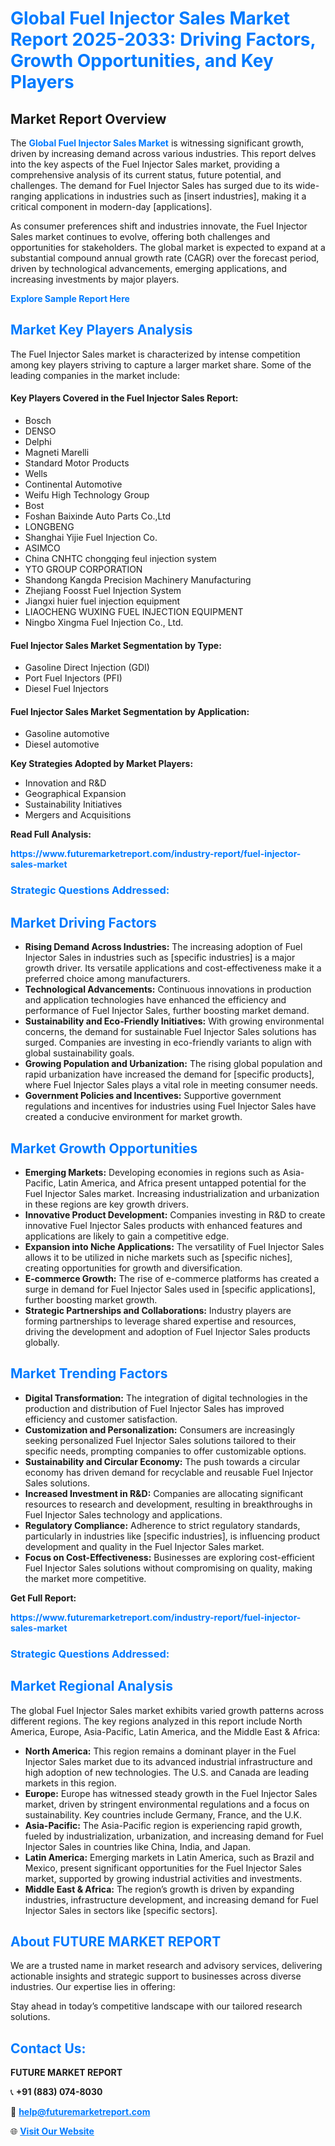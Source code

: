 <h1 style="color: #007BFF;">Global Fuel Injector Sales Market Report 2025-2033: Driving Factors, Growth Opportunities, and Key Players</h1>

<section id="overview">
<h2>Market Report Overview</h2>
<p>The <a href="https://www.futuremarketreport.com/industry-report/fuel-injector-sales-market" style="color: #007BFF; text-decoration: none;"><strong>Global Fuel Injector Sales Market</strong></a> is witnessing significant growth, driven by increasing demand across various industries. This report delves into the key aspects of the Fuel Injector Sales market, providing a comprehensive analysis of its current status, future potential, and challenges. The demand for Fuel Injector Sales has surged due to its wide-ranging applications in industries such as [insert industries], making it a critical component in modern-day [applications].</p>
<p>As consumer preferences shift and industries innovate, the Fuel Injector Sales market continues to evolve, offering both challenges and opportunities for stakeholders. The global market is expected to expand at a substantial compound annual growth rate (CAGR) over the forecast period, driven by technological advancements, emerging applications, and increasing investments by major players.</p>
</section>

<section id="overview">
<p><a href="https://www.futuremarketreport.com/request-sample/reportId=109074" style="color: #007BFF; text-decoration: none;"><strong>Explore Sample Report Here</strong></a></p>
</section>

<section id="key-players">
<h2 style="color: #007BFF;">Market Key Players Analysis</h2>
<p>The Fuel Injector Sales market is characterized by intense competition among key players striving to capture a larger market share. Some of the leading companies in the market include:</p>
<h4>Key Players Covered in the Fuel Injector Sales Report:</h4>
<ul><li>Bosch</li><li>DENSO</li><li>Delphi</li><li>Magneti Marelli</li><li>Standard Motor Products</li><li>Wells</li><li>Continental Automotive</li><li>Weifu High Technology Group</li><li>Bost</li><li>Foshan Baixinde Auto Parts Co.,Ltd</li><li>LONGBENG</li><li>Shanghai Yijie Fuel Injection Co.</li><li>ASIMCO</li><li>China CNHTC chongqing feul injection system</li><li>YTO GROUP CORPORATION</li><li>Shandong Kangda Precision Machinery Manufacturing</li><li>Zhejiang Foosst Fuel Injection System</li><li>Jiangxi huier fuel injection equipment</li><li>LIAOCHENG WUXING FUEL INJECTION EQUIPMENT</li><li>Ningbo Xingma Fuel Injection Co., Ltd.</li></ul>
<h4>Fuel Injector Sales Market Segmentation by Type:</h4>
<ul><li>Gasoline Direct Injection (GDI)</li><li>Port Fuel Injectors (PFI)</li><li>Diesel Fuel Injectors</li></ul>

<h4>Fuel Injector Sales Market Segmentation by Application:</h4>
<ul><li>Gasoline automotive</li><li>Diesel automotive</li></ul>
<p><strong>Key Strategies Adopted by Market Players:</strong></p>
<ul>
<li>Innovation and R&D</li>
<li>Geographical Expansion</li>
<li>Sustainability Initiatives</li>
<li>Mergers and Acquisitions</li>
</ul>
</section>

<section>
<p><strong>Read Full Analysis: </strong></p><a href="https://www.futuremarketreport.com/industry-report/fuel-injector-sales-market" style="color: #007BFF; text-decoration: none;"><strong>https://www.futuremarketreport.com/industry-report/fuel-injector-sales-market</strong></a>
<h3 style="color: #007BFF;">Strategic Questions Addressed:</h3>
</section>

<section id="driving-factors">
<h2 style="color: #007BFF;">Market Driving Factors</h2>
<ul>
<li><strong>Rising Demand Across Industries:</strong> The increasing adoption of Fuel Injector Sales in industries such as [specific industries] is a major growth driver. Its versatile applications and cost-effectiveness make it a preferred choice among manufacturers.</li>
<li><strong>Technological Advancements:</strong> Continuous innovations in production and application technologies have enhanced the efficiency and performance of Fuel Injector Sales, further boosting market demand.</li>
<li><strong>Sustainability and Eco-Friendly Initiatives:</strong> With growing environmental concerns, the demand for sustainable Fuel Injector Sales solutions has surged. Companies are investing in eco-friendly variants to align with global sustainability goals.</li>
<li><strong>Growing Population and Urbanization:</strong> The rising global population and rapid urbanization have increased the demand for [specific products], where Fuel Injector Sales plays a vital role in meeting consumer needs.</li>
<li><strong>Government Policies and Incentives:</strong> Supportive government regulations and incentives for industries using Fuel Injector Sales have created a conducive environment for market growth.</li>
</ul>
</section>

<section id="growth-opportunities">
<h2 style="color: #007BFF;">Market Growth Opportunities</h2>
<ul>
<li><strong>Emerging Markets:</strong> Developing economies in regions such as Asia-Pacific, Latin America, and Africa present untapped potential for the Fuel Injector Sales market. Increasing industrialization and urbanization in these regions are key growth drivers.</li>
<li><strong>Innovative Product Development:</strong> Companies investing in R&D to create innovative Fuel Injector Sales products with enhanced features and applications are likely to gain a competitive edge.</li>
<li><strong>Expansion into Niche Applications:</strong> The versatility of Fuel Injector Sales allows it to be utilized in niche markets such as [specific niches], creating opportunities for growth and diversification.</li>
<li><strong>E-commerce Growth:</strong> The rise of e-commerce platforms has created a surge in demand for Fuel Injector Sales used in [specific applications], further boosting market growth.</li>
<li><strong>Strategic Partnerships and Collaborations:</strong> Industry players are forming partnerships to leverage shared expertise and resources, driving the development and adoption of Fuel Injector Sales products globally.</li>
</ul>
</section>

<section id="trending-factors">
<h2 style="color: #007BFF;">Market Trending Factors</h2>
<ul>
<li><strong>Digital Transformation:</strong> The integration of digital technologies in the production and distribution of Fuel Injector Sales has improved efficiency and customer satisfaction.</li>
<li><strong>Customization and Personalization:</strong> Consumers are increasingly seeking personalized Fuel Injector Sales solutions tailored to their specific needs, prompting companies to offer customizable options.</li>
<li><strong>Sustainability and Circular Economy:</strong> The push towards a circular economy has driven demand for recyclable and reusable Fuel Injector Sales solutions.</li>
<li><strong>Increased Investment in R&D:</strong> Companies are allocating significant resources to research and development, resulting in breakthroughs in Fuel Injector Sales technology and applications.</li>
<li><strong>Regulatory Compliance:</strong> Adherence to strict regulatory standards, particularly in industries like [specific industries], is influencing product development and quality in the Fuel Injector Sales market.</li>
<li><strong>Focus on Cost-Effectiveness:</strong> Businesses are exploring cost-efficient Fuel Injector Sales solutions without compromising on quality, making the market more competitive.</li>
</ul>
</section>

<section>
<p><strong>Get Full Report: </strong></p><a href="https://www.futuremarketreport.com/industry-report/fuel-injector-sales-market" style="color: #007BFF; text-decoration: none;"><strong>https://www.futuremarketreport.com/industry-report/fuel-injector-sales-market</strong></a>
<h3 style="color: #007BFF;">Strategic Questions Addressed:</h3>
</section>


<section id="regional-analysis">
<h2 style="color: #007BFF;">Market Regional Analysis</h2>
<p>The global Fuel Injector Sales market exhibits varied growth patterns across different regions. The key regions analyzed in this report include North America, Europe, Asia-Pacific, Latin America, and the Middle East & Africa:</p>
<ul>
<li><strong>North America:</strong> This region remains a dominant player in the Fuel Injector Sales market due to its advanced industrial infrastructure and high adoption of new technologies. The U.S. and Canada are leading markets in this region.</li>
<li><strong>Europe:</strong> Europe has witnessed steady growth in the Fuel Injector Sales market, driven by stringent environmental regulations and a focus on sustainability. Key countries include Germany, France, and the U.K.</li>
<li><strong>Asia-Pacific:</strong> The Asia-Pacific region is experiencing rapid growth, fueled by industrialization, urbanization, and increasing demand for Fuel Injector Sales in countries like China, India, and Japan.</li>
<li><strong>Latin America:</strong> Emerging markets in Latin America, such as Brazil and Mexico, present significant opportunities for the Fuel Injector Sales market, supported by growing industrial activities and investments.</li>
<li><strong>Middle East & Africa:</strong> The region’s growth is driven by expanding industries, infrastructure development, and increasing demand for Fuel Injector Sales in sectors like [specific sectors].</li>
</ul>
</section>

<footer>
<h2 style="color: #007BFF;">About FUTURE MARKET REPORT</h2>
<p>We are a trusted name in market research and advisory services, delivering actionable insights and strategic support to businesses across diverse industries. Our expertise lies in offering:</p>

<p>Stay ahead in today’s competitive landscape with our tailored research solutions.</p>

<h2 style="color: #007BFF;">Contact Us:</h2>
<p><strong>FUTURE MARKET REPORT</strong></p>
<p>📞 <strong>+91 (883) 074-8030</strong></p>
<p>📧 <strong><a href="mailto:help@futuremarketreport.com" style="color: #007BFF;">help@futuremarketreport.com</a></strong></p>
<p>🌐 <strong><a href="https://www.futuremarketreport.com/" style="color: #007BFF;">Visit Our Website</a></strong></p>
</footer>